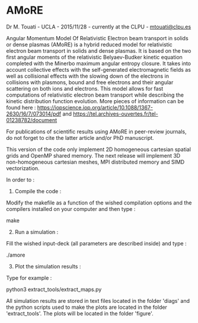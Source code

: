 # AMoRE
Dr M. Touati - UCLA - 2015/11/28 - currently at the CLPU - mtouati@clpu.es

Angular Momentum Model Of Relativistic Electron beam transport in solids or dense plasmas (AMoRE) is a hybrid reduced model for relativistic electron beam transport in solids and dense plasmas. It is based on the two first angular moments of the relativistic Belyaev-Budker kinetic equation completed with the Minerbo maximum angular entropy closure. It takes into account collective effects with the self-generated electromagnetic fields as well as collisional effects with the slowing down of the electrons in collisions with plasmons, bound and free electrons and their angular scattering on both ions and electrons. This model allows for fast computations of relativistic electron beam transport while describing the kinetic distribution function evolution. More pieces of information can be found here :
https://iopscience.iop.org/article/10.1088/1367-2630/16/7/073014/pdf
and 
https://tel.archives-ouvertes.fr/tel-01238782/document

For publications of scientific results using AMoRE in peer-review journals, do not forget to cite the latter article and/or PhD manuscript. 

This version of the code only implement 2D homogeneous cartesian spatial grids and OpenMP shared memory. 
The next release will implement 3D non-homogeneous cartesian meshes, MPI distributed memory and SIMD vectorization.

In order to :

1) Compile the code :

Modify the makefile as a function of the wished compilation options and the compilers installed on your computer and then type :

make

2) Run a simulation :

Fill the wished input-deck (all parameters are described inside) and type :

./amore

3) Plot the simulation results :

Type for example :

python3 extract_tools/extract_maps.py

All simulation results are stored in text files located in the folder 'diags' and the python scripts used to make the plots are located in the folder 'extract_tools'.
The plots will be located in the folder 'figure'.
